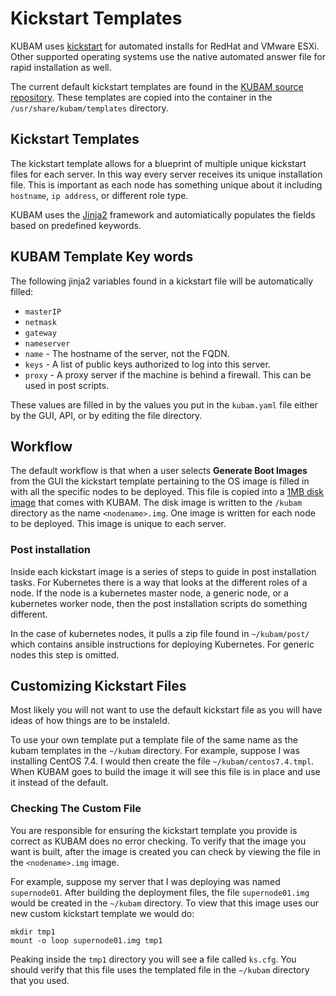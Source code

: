 # Kickstart Templates

KUBAM uses [kickstart](https://access.redhat.com/documentation/en-us/red_hat_enterprise_linux/6/html/installation_guide/s1-kickstart2-file) for automated installs for RedHat and VMware ESXi.  Other supported operating systems use the native automated answer file for rapid installation as well. 

The current default kickstart templates are found in the [KUBAM source repository](https://github.com/CiscoUcs/KUBaM/tree/master/kubam/templates).  These templates are copied into the container in the ```/usr/share/kubam/templates``` directory.  

## Kickstart Templates

The kickstart template allows for a blueprint of multiple unique kickstart files for each server.  In this way every server receives its unique installation file.  This is important as each node has something unique about it including ```hostname```, ```ip address```, or different role type.  

KUBAM uses the [Jinja2](http://jinja.pocoo.org/docs/2.10/)
 framework and automiatically populates the fields based on predefined keywords.  
 
## KUBAM Template Key words

The following jinja2 variables found in a kickstart file will be automatically filled: 

* `masterIP`
* `netmask`
* `gateway`
* `nameserver`
* `name` - The hostname of the server, not the FQDN.
* `keys` - A list of public keys authorized to log into this server. 
* `proxy` - A proxy server if the machine is behind a firewall.  This can be used in post scripts. 

These values are filled in by the values you put in the `kubam.yaml` file either by the GUI, API, or by editing the file directory.

## Workflow

The default workflow is that when a user selects __Generate Boot Images__ from the GUI the kickstart template pertaining to the OS image is filled in with all the specific nodes to be deployed.  This file is copied into a [1MB disk image](https://github.com/CiscoUcs/KUBaM/blob/master/kubam/files/stage1/ks.img)  that comes with KUBAM.  The disk image is written to the ```/kubam``` directory as the name ```<nodename>.img```.  One image is written for each node to be deployed.  This image is unique to each server. 

### Post installation

Inside each kickstart image is a series of steps to guide in post installation tasks.  For Kubernetes there is a way that looks at the different roles of a node.  If the node is a kubernetes master node, a generic node, or a kubernetes worker node, then the post installation scripts do something different. 

In the case of kubernetes nodes, it pulls a zip file found in ```~/kubam/post/``` which contains ansible instructions for deploying Kubernetes.  For generic nodes this step is omitted. 

## Customizing Kickstart Files

Most likely you will not want to use the default kickstart file as you will have ideas of how things are to be instaleld.  

To use your own template put a template file of the same name as the kubam templates in the ```~/kubam``` directory.  For example, suppose I was installing CentOS 7.4.  I would then create the file ```~/kubam/centos7.4.tmpl```.  When KUBAM goes to build the image it will see this file is in place and use it instead of the default.  

### Checking The Custom File

You are responsible for ensuring the kickstart template you provide is correct as KUBAM does no error checking.  To verify that the image you want is built, after the image is created you can check by viewing the file in the ```<nodename>.img``` image. 

For example, suppose my server that I was deploying was named ```supernode01```.  After building the deployment files, the file ```supernode01.img``` would be created in the ```~/kubam``` directory.  To view that this image uses our new custom kickstart template we would do:

```
mkdir tmp1
mount -o loop supernode01.img tmp1
```

Peaking inside the ```tmp1``` directory you will see a file called ```ks.cfg```.  You should verify that this file uses the templated file in the ```~/kubam``` directory that you used.  
 
 
